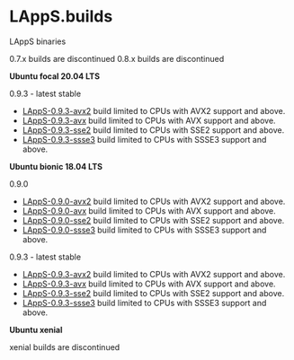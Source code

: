 # LAppS.builds
LAppS binaries


0.7.x builds are discontinued
0.8.x builds are discontinued

**Ubuntu focal 20.04 LTS**

0.9.3 - latest stable
  * [LAppS-0.9.3-avx2](https://github.com/ITpC/LAppS.builds/raw/master/focal/lapps-0.9.3-avx2-amd64.deb) build limited to CPUs with AVX2 support and above. 
  * [LAppS-0.9.3-avx](https://github.com/ITpC/LAppS.builds/raw/master/focal/lapps-0.9.3-avx-amd64.deb) build limited to CPUs with AVX support and above. 
  * [LAppS-0.9.3-sse2](https://github.com/ITpC/LAppS.builds/raw/master/focal/lapps-0.9.3-sse2-amd64.deb) build limited to CPUs with SSE2 support and above. 
  * [LAppS-0.9.3-ssse3](https://github.com/ITpC/LAppS.builds/raw/master/focal/lapps-0.9.3-ssse3-amd64.deb) build limited to CPUs with SSSE3 support and above. 

**Ubuntu bionic 18.04 LTS**

0.9.0 

  * [LAppS-0.9.0-avx2](https://github.com/ITpC/LAppS.builds/raw/master/bionic/lapps-0.9.0-avx2-amd64.deb) build limited to CPUs with AVX2 support and above. 
  * [LAppS-0.9.0-avx](https://github.com/ITpC/LAppS.builds/raw/master/bionic/lapps-0.9.0-avx-amd64.deb) build limited to CPUs with AVX support and above. 
  * [LAppS-0.9.0-sse2](https://github.com/ITpC/LAppS.builds/raw/master/bionic/lapps-0.9.0-sse2-amd64.deb) build limited to CPUs with SSE2 support and above. 
  * [LAppS-0.9.0-ssse3](https://github.com/ITpC/LAppS.builds/raw/master/bionic/lapps-0.9.0-ssse3-amd64.deb) build limited to CPUs with SSSE3 support and above. 

0.9.3 - latest stable
  * [LAppS-0.9.3-avx2](https://github.com/ITpC/LAppS.builds/raw/master/bionic/lapps-0.9.3-avx2-amd64.deb) build limited to CPUs with AVX2 support and above. 
  * [LAppS-0.9.3-avx](https://github.com/ITpC/LAppS.builds/raw/master/bionic/lapps-0.9.3-avx-amd64.deb) build limited to CPUs with AVX support and above. 
  * [LAppS-0.9.3-sse2](https://github.com/ITpC/LAppS.builds/raw/master/bionic/lapps-0.9.3-sse2-amd64.deb) build limited to CPUs with SSE2 support and above. 
  * [LAppS-0.9.3-ssse3](https://github.com/ITpC/LAppS.builds/raw/master/bionic/lapps-0.9.3-ssse3-amd64.deb) build limited to CPUs with SSSE3 support and above. 

**Ubuntu xenial**

xenial builds are discontinued
